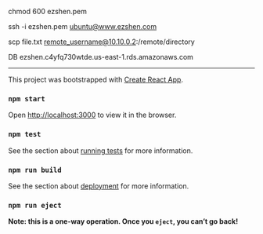 chmod 600 ezshen.pem

ssh -i ezshen.pem ubuntu@www.ezshen.com

scp file.txt remote_username@10.10.0.2:/remote/directory

DB
ezshen.c4yfq730wtde.us-east-1.rds.amazonaws.com

---

This project was bootstrapped with [Create React App](https://github.com/facebook/create-react-app).

### `npm start`

Open [http://localhost:3000](http://localhost:3000) to view it in the browser.

### `npm test`

See the section about [running tests](https://facebook.github.io/create-react-app/docs/running-tests) for more information.

### `npm run build`

See the section about [deployment](https://facebook.github.io/create-react-app/docs/deployment) for more information.

### `npm run eject`

**Note: this is a one-way operation. Once you `eject`, you can’t go back!**
